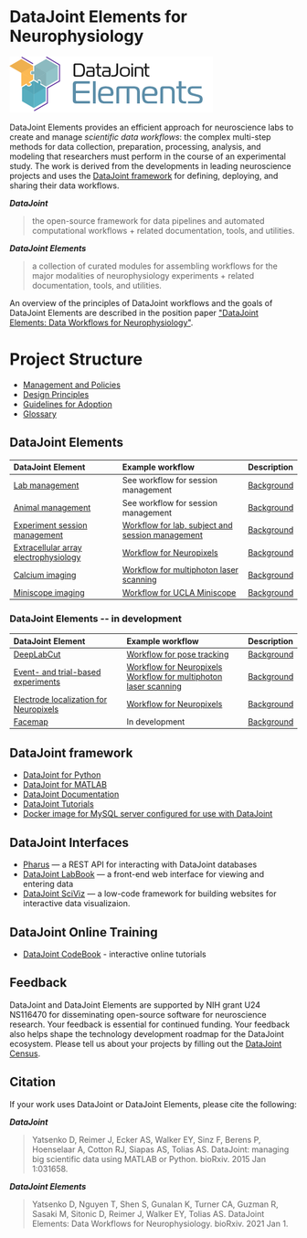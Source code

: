 # DataJoint Elements for Neurophysiology

![Logo](https://raw.githubusercontent.com/datajoint/datajoint.org/0a05cf5c2530a3595a13fc11f6abac64746d845d/static/images/elements-logo.png)

DataJoint Elements provides an efficient approach for neuroscience labs
to create and manage _scientific data workflows_: the complex multi-step methods
for data collection, preparation, processing, analysis, and modeling that
researchers must perform in the course of an experimental study. The work is
derived from the developments in leading neuroscience projects and uses the
[DataJoint framework](https://datajoint.org) for defining, deploying, and
sharing their data workflows.

**_DataJoint_**

> the open-source framework for data pipelines and automated computational
> workflows + related documentation, tools, and utilities.

**_DataJoint Elements_**

> a collection of curated modules for assembling workflows for the major
> modalities of neurophysiology experiments + related documentation, tools, and
> utilities.

An overview of the principles of DataJoint workflows and the goals of DataJoint 
Elements are described in the position paper
["DataJoint Elements: Data Workflows for Neurophysiology"](https://www.biorxiv.org/content/10.1101/2021.03.30.437358v2).

# Project Structure
- [Management and Policies](management/plan.md)
- [Design Principles](usage/design-principles.md)
- [Guidelines for Adoption](usage/adopt.md)
- [Glossary](usage/glossary.md)

## DataJoint Elements

| DataJoint Element | Example workflow | Description |
|:-|:-|:-|
| [Lab management](https://github.com/datajoint/element-lab) | See workflow for session management | [Background](background/lab.md) |
| [Animal management](https://github.com/datajoint/element-animal) | See workflow for session management | [Background](background/animal.md) |
| [Experiment session management](https://github.com/datajoint/element-session) | [Workflow for lab, subject and session management](https://github.com/datajoint/workflow-session) | [Background](background/session.md) |
|  [Extracellular array electrophysiology](https://github.com/datajoint/element-array-ephys) | [Workflow for Neuropixels](https://github.com/datajoint/workflow-array-ephys) | [Background](background/array_electrophysiology.md) |
|  [Calcium imaging](https://github.com/datajoint/element-calcium-imaging) | [Workflow for multiphoton laser scanning](https://github.com/datajoint/workflow-calcium-imaging) | [Background](background/calcium_imaging.md) |
|  [Miniscope imaging](https://github.com/datajoint/element-miniscope) | [Workflow for UCLA Miniscope](https://github.com/datajoint/workflow-miniscope) | [Background](background/miniscope.md) |


### DataJoint Elements -- in development
| DataJoint Element | Example workflow | Description |
|:-|:-|:-|
| [DeepLabCut](https://github.com/datajoint/element-deeplabcut) | [Workflow for pose tracking](https://github.com/datajoint/workflow-deeplabcut) | [Background](background/deeplabcut.md) |
| [Event- and trial-based experiments](https://github.com/datajoint/element-event) | [Workflow for Neuropixels](https://github.com/datajoint/workflow-array-ephys) <br/> [Workflow for multiphoton laser scanning](https://github.com/datajoint/workflow-calcium-imaging) | [Background](background/event.md) |
| [Electrode localization for Neuropixels](https://github.com/datajoint/element-electrode-localization) | [Workflow for Neuropixels](https://github.com/datajoint/workflow-array-ephys) | [Background](background/electrode_localization.md) |
| [Facemap](https://github.com/datajoint/element-facemap)  |  In development |  [Background](background/facemap.md) |


## DataJoint framework
- [DataJoint for Python](https://github.com/datajoint/datajoint-python)
- [DataJoint for MATLAB](https://github.com/datajoint/datajoint-matlab)
- [DataJoint Documentation](https://docs.datajoint.org)
- [DataJoint Tutorials](https://tutorials.datajoint.io)
- [Docker image for MySQL server configured for use with DataJoint](https://github.com/datajoint/mysql-docker)

## DataJoint Interfaces
- [Pharus](https://github.com/datajoint/pharus) — a REST API for interacting
  with DataJoint databases
- [DataJoint LabBook](https://github.com/datajoint/datajoint-labbook) — a
  front-end web interface for viewing and entering data
- [DataJoint SciViz](https://github.com/datajoint/sci-viz) — a low-code 
  framework for building websites for interactive data visualizaion.

## DataJoint Online Training

- [DataJoint CodeBook](https://codebook.datajoint.io) - interactive online tutorials

## Feedback

DataJoint and DataJoint Elements are supported by NIH grant U24 NS116470 for disseminating open-source software for neuroscience research.  Your feedback is essential for continued funding.  Your feedback also helps shape the technology development roadmap for the DataJoint ecosystem.  Please tell us about your projects by filling out the [DataJoint Census](https://community.datajoint.io).

## Citation

If your work uses DataJoint or DataJoint Elements, please cite the following:

**_DataJoint_**
> Yatsenko D, Reimer J, Ecker AS, Walker EY, Sinz F, Berens P, Hoenselaar A, Cotton RJ, 
> Siapas AS, Tolias AS. DataJoint: managing big scientific data using MATLAB or Python. 
> bioRxiv. 2015 Jan 1:031658.


**_DataJoint Elements_**
> Yatsenko D, Nguyen T, Shen S, Gunalan K, Turner CA, Guzman R, Sasaki M, Sitonic D, 
> Reimer J, Walker EY, Tolias AS. DataJoint Elements: Data Workflows for 
> Neurophysiology. bioRxiv. 2021 Jan 1.
